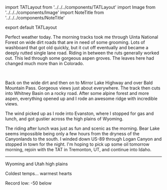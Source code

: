 import TATLayout from '../../../components/TATLayout'
import Image from '../../../components/Image'
import NoteTitle from '../../../components/NoteTitle'

export default TATLayout

<NoteTitle
  title="September 10, 2018 &mdash; Utah &#8594; Wyoming &#8594; Utah"
  subtitle="275 miles"
/>

Perfect weather today. The morning tracks took me through Uinta National Forest on wide dirt roads that are in need of some grooming. Lots of washboard that got old quickly, but it cut off eventually and became a deeply rutted single lane road. Riding in between the ruts generally worked out. This led through some gorgeous aspen groves. The leaves here had changed much more than in Colorado.

<Image src="https://s3.amazonaws.com/tat.honkytonk.in/24/IMG_3216.jpg" alt="" />
<Image src="https://s3.amazonaws.com/tat.honkytonk.in/24/IMG_3222.jpg" alt="" />
<Image src="https://s3.amazonaws.com/tat.honkytonk.in/24/IMG_3223.jpg" alt="" />
<Image src="https://s3.amazonaws.com/tat.honkytonk.in/24/IMG_3225.jpg" alt="" />
<Image src="https://s3.amazonaws.com/tat.honkytonk.in/24/IMG_3226.jpg" alt="" />
<Image src="https://s3.amazonaws.com/tat.honkytonk.in/24/IMG_3235.jpg" alt="" />
<Image src="https://s3.amazonaws.com/tat.honkytonk.in/24/IMG_3241.jpg" alt="" />
<Image src="https://s3.amazonaws.com/tat.honkytonk.in/24/IMG_3242.jpg" alt="" />
<Image src="https://s3.amazonaws.com/tat.honkytonk.in/24/IMG_3244.jpg" alt="" />
<Image src="https://s3.amazonaws.com/tat.honkytonk.in/24/IMG_3245.jpg" alt="" />
<Image src="https://s3.amazonaws.com/tat.honkytonk.in/24/IMG_3247.jpg" alt="" />
<Image src="https://s3.amazonaws.com/tat.honkytonk.in/24/IMG_3248.jpg" alt="" />
<Image src="https://s3.amazonaws.com/tat.honkytonk.in/24/IMG_3251.jpg" alt="" />
<Image src="https://s3.amazonaws.com/tat.honkytonk.in/24/IMG_3252.jpg" alt="" />
<Image src="https://s3.amazonaws.com/tat.honkytonk.in/24/IMG_3254.jpg" alt="" />
<Image src="https://s3.amazonaws.com/tat.honkytonk.in/24/IMG_3269.jpg" alt="" />
<Image src="https://s3.amazonaws.com/tat.honkytonk.in/24/IMG_3274.jpg" alt="" />

Back on the wide dirt and then on to Mirror Lake Highway and over Bald Mountain Pass. Gorgeous views just about everywhere. The track then cuts into Whitney Basin on a rocky road. After some alpine forest and more aspen, everything opened up and I rode an awesome ridge with incredible views.

The wind picked up as I rode into Evanston, where I stopped for gas and lunch, and got gustier across the high plains of Wyoming.

The riding after lunch was just as fun and scenic as the morning. Bear Lake seems impossible being only a few hours from the dryness of the Canyonlands to the south. I winded down US-89 through Logan Canyon and stopped in town for the night. I'm hoping to pick up some oil tomorrow morning, rejoin with the TAT in Tremonton, UT, and continue into Idaho.

---

Wyoming and Utah high plains

Coldest temps... warmest hearts

Record low: -50 below
